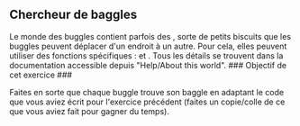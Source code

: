 ## Chercheur de baggles ##

Le monde des buggles contient parfois des , sorte de petits
biscuits que les buggles peuvent déplacer d'un endroit à un autre. Pour
cela, elles peuvent utiliser des fonctions spécifiques : et . Tous les détails se trouvent dans la
documentation accessible depuis "Help/About this world". ### Objectif de cet exercice ###

Faites en sorte que chaque buggle trouve son baggle en adaptant le code que
vous aviez écrit pour l'exercice précédent (faites un copie/colle de ce que
vous aviez fait pour gagner du temps).


